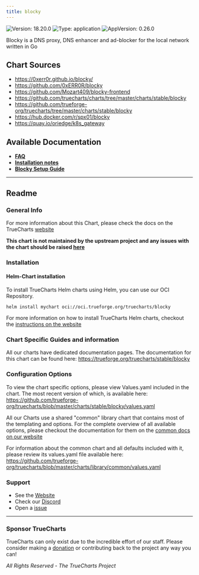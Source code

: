 ```yaml
---
title: blocky
---
```


![Version: 18.20.0](https://img.shields.io/badge/Version-18.20.0-informational?style=flat-square) ![Type: application](https://img.shields.io/badge/Type-application-informational?style=flat-square) ![AppVersion: 0.26.0](https://img.shields.io/badge/AppVersion-0.26.0-informational?style=flat-square)

Blocky is a DNS proxy, DNS enhancer and ad-blocker for the local network written in Go

## Chart Sources

- https://0xerr0r.github.io/blocky/
- https://github.com/0xERR0R/blocky
- https://github.com/Mozart409/blocky-frontend
- https://github.com/truecharts/charts/tree/master/charts/stable/blocky
- https://github.com/trueforge-org/truecharts/tree/master/charts/stable/blocky
- https://hub.docker.com/r/spx01/blocky
- https://quay.io/oriedge/k8s_gateway

## Available Documentation

- [**FAQ**](./faq)
- [**Installation notes**](./installation-notes)
- [**Blocky Setup Guide**](./setup-guide)


---

## Readme


### General Info

For more information about this Chart, please check the docs on the TrueCharts [website](https://trueforge.org/truecharts/stable/blocky)

**This chart is not maintained by the upstream project and any issues with the chart should be raised [here](https://github.com/trueforge-org/truecharts/issues/new/choose)**

### Installation

#### Helm-Chart installation

To install TrueCharts Helm charts using Helm, you can use our OCI Repository.

`helm install mychart oci://oci.trueforge.org/truecharts/blocky`

For more information on how to install TrueCharts Helm charts, checkout the [instructions on the website](https://trueforge.org/truecharts/guides/)

### Chart Specific Guides and information

All our charts have dedicated documentation pages.
The documentation for this chart can be found here:
https://trueforge.org/truecharts/stable/blocky

### Configuration Options

To view the chart specific options, please view Values.yaml included in the chart.
The most recent version of which, is available here: https://github.com/trueforge-org/truecharts/blob/master/charts/stable/blocky/values.yaml

All our Charts use a shared "common" library chart that contains most of the templating and options.
For the complete overview of all available options, please checkout the documentation for them on the [common docs on our website](https://trueforge.org/truecharts-common/)

For information about the common chart and all defaults included with it, please review its values.yaml file available here: https://github.com/trueforge-org/truecharts/blob/master/charts/library/common/values.yaml

### Support

- See the [Website](https://truecharts.org)
- Check our [Discord](https://discord.gg/tVsPTHWTtr)
- Open a [issue](https://github.com/trueforge-org/truecharts/issues/new/choose)

---

### Sponsor TrueCharts

TrueCharts can only exist due to the incredible effort of our staff.
Please consider making a [donation](https://trueforge.org/general/sponsor/) or contributing back to the project any way you can!

_All Rights Reserved - The TrueCharts Project_
